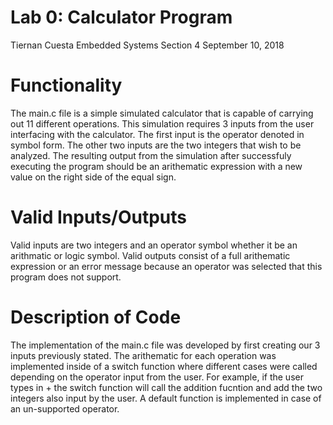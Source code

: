 # Lab 0: Calculator Program 
Tiernan Cuesta
Embedded Systems Section 4
September 10, 2018
# Functionality
The main.c file is a simple simulated calculator that is capable of carrying out 11 different operations. This simulation requires 3 inputs from the user interfacing with the calculator. The first input is the operator denoted in symbol form. The other two inputs are the two integers that wish to be analyzed. The resulting output from the simulation after successfuly executing the program should be an arithematic expression with a new value on the right side of the equal sign.
# Valid Inputs/Outputs
Valid inputs are two integers and an operator symbol whether it be an arithmatic or logic symbol. Valid outputs consist of a full arithematic expression or an error message because an operator was selected that this program does not support.
# Description of Code
The implementation of the main.c file was developed by first creating our 3 inputs previously stated. The arithematic for each operation was implemented inside of a switch function where different cases were called depending on the operator input from the user. For example, if the user types in + the switch function will call the addition fucntion and add the two integers also input by the user. A default function is implemented in case of an un-supported operator.
